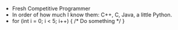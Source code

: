 - Fresh Competitive Programmer
- In order of how much I know them: C++, C, Java, a little Python.
- for (int i = 0; i < 5; i++) {
    /* Do something */
  }

<!---
Resetz/Resetz is a ✨ special ✨ repository because its `README.md` (this file) appears on your GitHub profile.
You can click the Preview link to take a look at your changes.
--->
